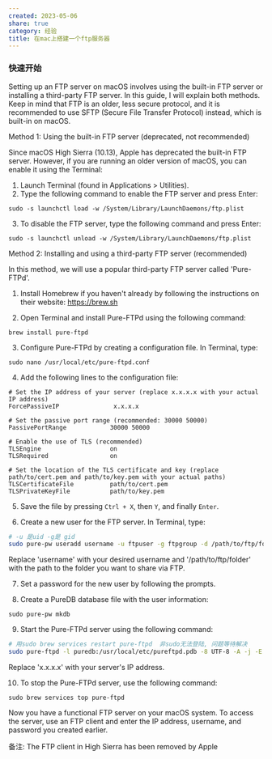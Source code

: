 ```yaml
---
created: 2023-05-06
share: true
category: 经验
title: 在mac上搭建一个ftp服务器
---
```


### 快速开始
Setting up an FTP server on macOS involves using the built-in FTP server or installing a third-party FTP server. In this guide, I will explain both methods. Keep in mind that FTP is an older, less secure protocol, and it is recommended to use SFTP (Secure File Transfer Protocol) instead, which is built-in on macOS.

Method 1: Using the built-in FTP server (deprecated, not recommended)

Since macOS High Sierra (10.13), Apple has deprecated the built-in FTP server. However, if you are running an older version of macOS, you can enable it using the Terminal:

1. Launch Terminal (found in Applications > Utilities).
2. Type the following command to enable the FTP server and press Enter:

```
sudo -s launchctl load -w /System/Library/LaunchDaemons/ftp.plist
```

3. To disable the FTP server, type the following command and press Enter:

```
sudo -s launchctl unload -w /System/Library/LaunchDaemons/ftp.plist
```

Method 2: Installing and using a third-party FTP server (recommended)

In this method, we will use a popular third-party FTP server called 'Pure-FTPd'.

1. Install Homebrew if you haven't already by following the instructions on their website: https://brew.sh

2. Open Terminal and install Pure-FTPd using the following command:

```
brew install pure-ftpd
```

3. Configure Pure-FTPd by creating a configuration file. In Terminal, type:

```
sudo nano /usr/local/etc/pure-ftpd.conf
```

4. Add the following lines to the configuration file:

```
# Set the IP address of your server (replace x.x.x.x with your actual IP address)
ForcePassiveIP               x.x.x.x

# Set the passive port range (recommended: 30000 50000)
PassivePortRange            30000 50000

# Enable the use of TLS (recommended)
TLSEngine                   on
TLSRequired                 on

# Set the location of the TLS certificate and key (replace path/to/cert.pem and path/to/key.pem with your actual paths)
TLSCertificateFile          path/to/cert.pem
TLSPrivateKeyFile           path/to/key.pem
```

5. Save the file by pressing `Ctrl + X`, then `Y`, and finally `Enter`.

6. Create a new user for the FTP server. In Terminal, type:

```Bash
# -u 是uid -g是 gid
sudo pure-pw useradd username -u ftpuser -g ftpgroup -d /path/to/ftp/folder
```

Replace 'username' with your desired username and '/path/to/ftp/folder' with the path to the folder you want to share via FTP.

7. Set a password for the new user by following the prompts.

8. Create a PureDB database file with the user information:

```
sudo pure-pw mkdb
```

9. Start the Pure-FTPd server using the following command:

```Bash
# 用sudo brew services restart pure-ftpd  非sudo无法登陆, 问题等待解决
sudo pure-ftpd -l puredb:/usr/local/etc/pureftpd.pdb -8 UTF-8 -A -j -E -Y 2 -P x.x.x.x -p 30000:50000 -U 133:022
```

Replace 'x.x.x.x' with your server's IP address.

10. To stop the Pure-FTPd server, use the following command:

```
sudo brew services top pure-ftpd
```

Now you have a functional FTP server on your macOS system. To access the server, use an FTP client and enter the IP address, username, and password you created earlier.

备注: The FTP client in High Sierra has been removed by Apple


